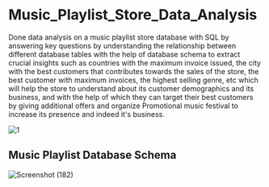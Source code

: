 # Music_Playlist_Store_Data_Analysis

Done data analysis on a music playlist store database with SQL by answering key questions by understanding the relationship between different database tables with the help of database schema to extract crucial insights such as countries with the maximum invoice issued, the city with the best customers that contributes towards the sales of the store, the best customer with maximum invoices, the highest selling genre, etc which will help the store to understand about its customer demographics and its business, and with the help of which they can target their best customers by giving additional offers and organize Promotional music festival to increase its presence and indeed it's business.

![1](https://github.com/CoderNitu/Music_Playlist_Store_Data_Analysis/assets/87817227/5e3a2867-c60d-411a-a0a1-1d4726130e0e)

## Music Playlist Database Schema

![Screenshot (182)](https://github.com/CoderNitu/Music_Playlist_Store_Data_Analysis/assets/87817227/73712d6a-e86f-4f4e-8516-9d37065db940)


